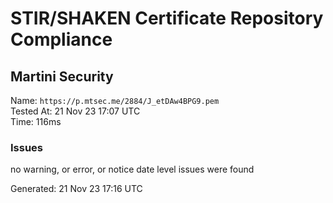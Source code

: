 # STIR/SHAKEN Certificate Repository Compliance

## Martini Security

Name: `https://p.mtsec.me/2884/J_etDAw4BPG9.pem`\
Tested At: 21 Nov 23 17:07 UTC\
Time: 116ms

### Issues

no warning, or error, or notice date level issues were found

Generated: 21 Nov 23 17:16 UTC